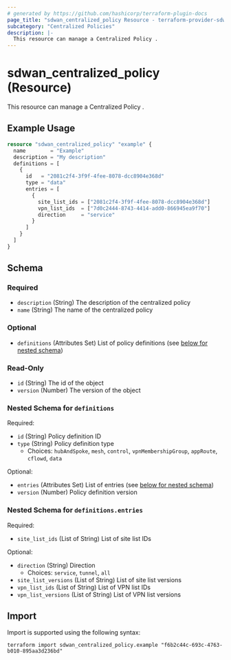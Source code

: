 ```yaml
---
# generated by https://github.com/hashicorp/terraform-plugin-docs
page_title: "sdwan_centralized_policy Resource - terraform-provider-sdwan"
subcategory: "Centralized Policies"
description: |-
  This resource can manage a Centralized Policy .
---
```


# sdwan_centralized_policy (Resource)

This resource can manage a Centralized Policy .

## Example Usage

```terraform
resource "sdwan_centralized_policy" "example" {
  name        = "Example"
  description = "My description"
  definitions = [
    {
      id   = "2081c2f4-3f9f-4fee-8078-dcc8904e368d"
      type = "data"
      entries = [
        {
          site_list_ids = ["2081c2f4-3f9f-4fee-8078-dcc8904e368d"]
          vpn_list_ids  = ["7d0c2444-8743-4414-add0-866945ea9f70"]
          direction     = "service"
        }
      ]
    }
  ]
}
```

<!-- schema generated by tfplugindocs -->
## Schema

### Required

- `description` (String) The description of the centralized policy
- `name` (String) The name of the centralized policy

### Optional

- `definitions` (Attributes Set) List of policy definitions (see [below for nested schema](#nestedatt--definitions))

### Read-Only

- `id` (String) The id of the object
- `version` (Number) The version of the object

<a id="nestedatt--definitions"></a>
### Nested Schema for `definitions`

Required:

- `id` (String) Policy definition ID
- `type` (String) Policy definition type
  - Choices: `hubAndSpoke`, `mesh`, `control`, `vpnMembershipGroup`, `appRoute`, `cflowd`, `data`

Optional:

- `entries` (Attributes Set) List of entries (see [below for nested schema](#nestedatt--definitions--entries))
- `version` (Number) Policy definition version

<a id="nestedatt--definitions--entries"></a>
### Nested Schema for `definitions.entries`

Required:

- `site_list_ids` (List of String) List of site list IDs

Optional:

- `direction` (String) Direction
  - Choices: `service`, `tunnel`, `all`
- `site_list_versions` (List of String) List of site list versions
- `vpn_list_ids` (List of String) List of VPN list IDs
- `vpn_list_versions` (List of String) List of VPN list versions

## Import

Import is supported using the following syntax:

```shell
terraform import sdwan_centralized_policy.example "f6b2c44c-693c-4763-b010-895aa3d236bd"
```
